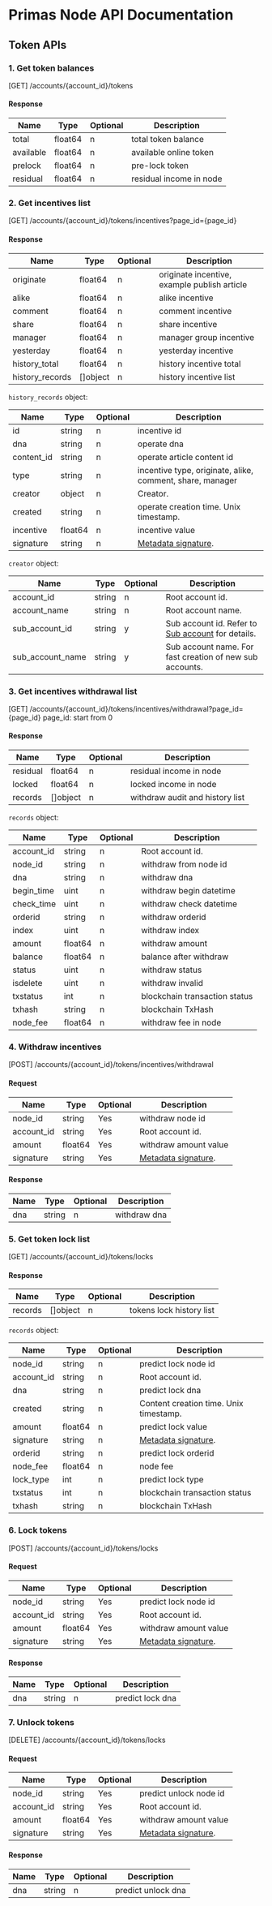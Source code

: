 # Primas Node API Documentation

## Token APIs


### 1. Get token balances

[GET] /accounts/{account_id}/tokens

#### Response
| Name | Type | Optional | Description |
| ------------ | ------------- | ------------ | ------------- | 
| total	 |float64	| n | total token balance |
| available	 | float64	| n | available online token |
| prelock	| float64 | n | pre-lock token|
| residual	| float64	| n | residual income in node |


### 2. Get incentives list

[GET] /accounts/{account_id}/tokens/incentives?page_id={page_id}

#### Response
| Name | Type | Optional | Description |
| ------------ | ------------- | ------------ | ------------- |
| originate	| float64	| n	| originate incentive, example publish article |
| alike	| float64	| n	| alike incentive |
| comment	| float64	| n | comment incentive  |
| share	| float64	| n | share incentive |
| manager	| float64	| n	| manager group incentive |
| yesterday	| float64	| n	| yesterday incentive |
| history_total	 | float64	| n | history incentive total |
| history_records | []object	| n | history incentive list |

`history_records` object:

| Name                | Type    | Optional | Description |
| --------------      | ------- | -------- | ---------------------------------------- |
| id | string | n |  incentive id |
| dna | string | n |  operate dna |
| content_id | string | n |  operate article content id |
| type | string | n |  incentive type, originate, alike, comment, share, manager |
| creator             | object  | n        | Creator. |
| created | string  | n | operate creation time. Unix timestamp. |
| incentive | float64 | n | incentive value |
| signature           | string  | n        | [Metadata signature](./README.md#dtcp-metadata-signature). |

`creator` object:

| Name                | Type    | Optional | Description |
| --------------      | ------- | -------- | ---------------------------------------- |
| account_id          | string  | n        | Root account id. |
| account_name        | string  | n        | Root account name. |
| sub_account_id      | string  | y        | Sub account id. Refer to [Sub account](./README.md#sub-accounts) for details. |
| sub_account_name    | string  | y        | Sub account name. For fast creation of new sub accounts. |


### 3. Get incentives withdrawal list

[GET] /accounts/{account_id}/tokens/incentives/withdrawal?page_id={page_id}
page_id: start from 0 

#### Response
| Name | Type | Optional | Description |
| ------------ | ------------- | ------------ | ------------- |
| residual	| float64	| n | residual income in node |
| locked	| float64	| n | locked income in node |
| records | []object | n | withdraw audit and history list |

`records` object:

| Name                | Type    | Optional | Description |
| --------------      | ------- | -------- | ---------------------------------------- |
| account_id | string  | n  | Root account id. |
| node_id	| string	| n	| withdraw from node id |
| dna | string | n |  withdraw dna |
| begin_time	| uint	| n | withdraw begin datetime |
| check_time	| uint	| n | withdraw check datetime |
| orderid	| string	| n	| withdraw orderid |
| index	| uint	| n	| withdraw index |
| amount | float64	| n	| withdraw amount |
| balance	| float64	| n	| balance after withdraw |
| status	| uint	| n	| withdraw status | 
| isdelete	| uint	| n	| withdraw invalid |
| txstatus	| int	| n	| blockchain transaction status |
| txhash | string	| n | blockchain TxHash |
| node_fee	| float64	| n	| withdraw fee in node |


### 4. Withdraw incentives

[POST] /accounts/{account_id}/tokens/incentives/withdrawal

#### Request
| Name | Type | Optional | Description |
| ------------ | ------------- | ------------ | ------------- |
| node_id | string	| Yes	| withdraw node id |
| account_id  | string	| Yes	| Root account id. |
| amount	| float64	| Yes	| withdraw amount value |
| signature	| string	| Yes	| [Metadata signature](./README.md#dtcp-metadata-signature). |

#### Response
| Name | Type | Optional | Description |
| ------------ | ------------- | ------------ | ------------- |
| dna | string | n |  withdraw dna |


### 5. Get token lock list

[GET] /accounts/{account_id}/tokens/locks

#### Response
| Name | Type | Optional | Description |
| ------------ | ------------- | ------------ | ------------- |
| records | []object | n | tokens lock history list |

`records` object:

| Name                | Type    | Optional | Description |
| --------------      | ------- | -------- | ---------------------------------------- |
| node_id | string	| n	| predict lock node id |
| account_id  | string	| n	| Root account id. |
| dna | string | n |  predict lock dna |
| created   | string  | n       | Content creation time. Unix timestamp. |
| amount	| float64	| n	| predict lock value |
| signature	| string	| n	| [Metadata signature](./README.md#dtcp-metadata-signature). |
| orderid	| string	| n	| predict lock orderid |
| node_fee	| float64	| n | node fee |
| lock_type	| int	| n	| predict lock type |
| txstatus	| int	| n	| blockchain transaction status|
| txhash	| string	| n	| blockchain TxHash |


### 6. Lock tokens

[POST] /accounts/{account_id}/tokens/locks

#### Request
| Name | Type | Optional | Description |
| ------------ | ------------- | ------------ | ------------- |
| node_id | string	| Yes	| predict lock node id |
| account_id  | string	| Yes	| Root account id. |
| amount	| float64	| Yes	| withdraw amount value |
| signature	| string	| Yes	| [Metadata signature](./README.md#dtcp-metadata-signature). |

#### Response
| Name | Type | Optional | Description |
| ------------ | ------------- | ------------ | ------------- |
| dna | string | n |  predict lock dna |


### 7. Unlock tokens

[DELETE] /accounts/{account_id}/tokens/locks

#### Request
| Name | Type | Optional | Description |
| ------------ | ------------- | ------------ | ------------- |
| node_id | string	| Yes	| predict unlock node id |
| account_id  | string	| Yes	| Root account id. |
| amount	| float64	| Yes	| withdraw amount value |
| signature	| string	| Yes	| [Metadata signature](./README.md#dtcp-metadata-signature). |

#### Response
| Name | Type | Optional | Description |
| ------------ | ------------- | ------------ | ------------- |
| dna | string | n |  predict unlock dna |
